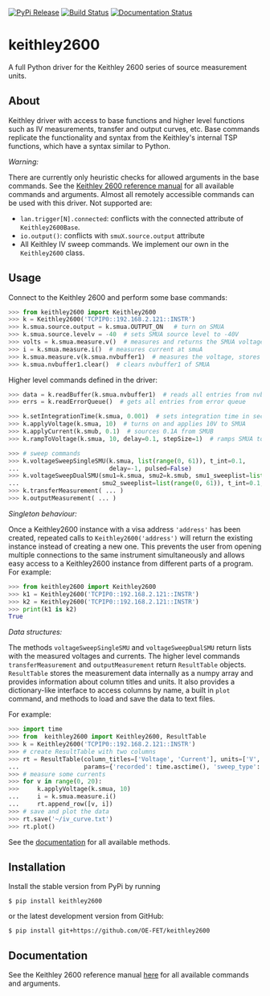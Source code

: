 [![PyPi Release](https://img.shields.io/pypi/v/keithley2600.svg)](https://pypi.org/project/keithley2600/)
[![Build Status](https://travis-ci.com/OE-FET/keithley2600.svg?branch=master)](https://travis-ci.com/OE-FET/keithley2600)
[![Documentation Status](https://readthedocs.org/projects/keithley2600/badge/?version=latest)](https://keithley2600.readthedocs.io/en/latest/?badge=latest)

# keithley2600
A full Python driver for the Keithley 2600 series of source measurement units.

## About
Keithley driver with access to base functions and higher level functions such as IV
measurements, transfer and output curves, etc. Base commands replicate the functionality
and syntax from the Keithley's internal TSP functions, which have a syntax similar to Python.

*Warning:*

There are currently only heuristic checks for allowed arguments in the base commands. See the
[Keithley 2600 reference manual](https://www.tek.com/keithley-source-measure-units/smu-2600b-series-sourcemeter-manual-8)
for all available commands and arguments. Almost all remotely accessible commands can be
used with this driver. Not supported are:

* `lan.trigger[N].connected`: conflicts with the connected attribute of `Keithley2600Base`.
* `io.output()`: conflicts with `smuX.source.output` attribute
* All Keithley IV sweep commands. We implement our own in the `Keithley2600` class.

## Usage

Connect to the Keithley 2600 and perform some base commands:
```python
>>> from keithley2600 import Keithley2600
>>> k = Keithley2600('TCPIP0::192.168.2.121::INSTR')
>>> k.smua.source.output = k.smua.OUTPUT_ON   # turn on SMUA
>>> k.smua.source.levelv = -40  # sets SMUA source level to -40V
>>> volts = k.smua.measure.v()  # measures and returns the SMUA voltage
>>> i = k.smua.measure.i()  # measures current at smuA
>>> k.smua.measure.v(k.smua.nvbuffer1)  # measures the voltage, stores the result in buffer
>>> k.smua.nvbuffer1.clear()  # clears nvbuffer1 of SMUA
```
Higher level commands defined in the driver:

```python
>>> data = k.readBuffer(k.smua.nvbuffer1)  # reads all entries from nvbuffer1 of SMUA
>>> errs = k.readErrorQueue()  # gets all entries from error queue

>>> k.setIntegrationTime(k.smua, 0.001)  # sets integration time in sec
>>> k.applyVoltage(k.smua, 10)  # turns on and applies 10V to SMUA
>>> k.applyCurrent(k.smub, 0.1)  # sources 0.1A from SMUB
>>> k.rampToVoltage(k.smua, 10, delay=0.1, stepSize=1)  # ramps SMUA to 10V in steps of 1V

>>> # sweep commands
>>> k.voltageSweepSingleSMU(k.smua, list(range(0, 61)), t_int=0.1,
...                         delay=-1, pulsed=False)
>>> k.voltageSweepDualSMU(smu1=k.smua, smu2=k.smub, smu1_sweeplist=list(range(0, 61)),
...                       smu2_sweeplist=list(range(0, 61)), t_int=0.1, delay=-1, pulsed=False)
>>> k.transferMeasurement( ... )
>>> k.outputMeasurement( ... )
```

*Singleton behaviour:*

Once a Keithley2600 instance with a visa address `'address'` has been created, repeated calls to `Keithley2600('address')` will return the existing instance instead of creating a new one. This prevents the user from opening multiple connections to the same instrument simultaneously and allows easy access to a Keithley2600 instance from different parts of a program. For example:

```python
>>> from keithley2600 import Keithley2600
>>> k1 = Keithley2600('TCPIP0::192.168.2.121::INSTR')
>>> k2 = Keithley2600('TCPIP0::192.168.2.121::INSTR')
>>> print(k1 is k2)
True
```

*Data structures:*

The methods `voltageSweepSingleSMU` and `voltageSweepDualSMU` return lists with the measured voltages and currents. The higher level commands `transferMeasurement` and `outputMeasurement` return `ResultTable` objects. `ResultTable` stores the measurement data internally as a numpy array and provides information about column titles and units. It also provides a dictionary-like interface to access columns by name, a built in `plot` command, and methods to load and save the data to text files.

For example:
```python
>>> import time
>>> from  keithley2600 import Keithley2600, ResultTable
>>> k = Keithley2600('TCPIP0::192.168.2.121::INSTR')
>>> # create ResultTable with two columns
>>> rt = ResultTable(column_titles=['Voltage', 'Current'], units=['V', 'A'],
...                  params={'recorded': time.asctime(), 'sweep_type': 'iv'})
>>> # measure some currents
>>> for v in range(0, 20):
>>>     k.applyVoltage(k.smua, 10)
...     i = k.smua.measure.i() 
...     rt.append_row([v, i])
>>> # save and plot the data
>>> rt.save('~/iv_curve.txt')
>>> rt.plot()
```

See the [documentation](https://keithley2600.readthedocs.io/en/latest/api/result_table.html) for all available methods.

## Installation
Install the stable version from PyPi by running
```console
$ pip install keithley2600
```
or the latest development version from GitHub:
```console
$ pip install git+https://github.com/OE-FET/keithley2600
```

##  Documentation

See the Keithley 2600 reference manual
[here](https://www.tek.com/keithley-source-measure-units/smu-2600b-series-sourcemeter-manual-8)
for all available commands and arguments.
